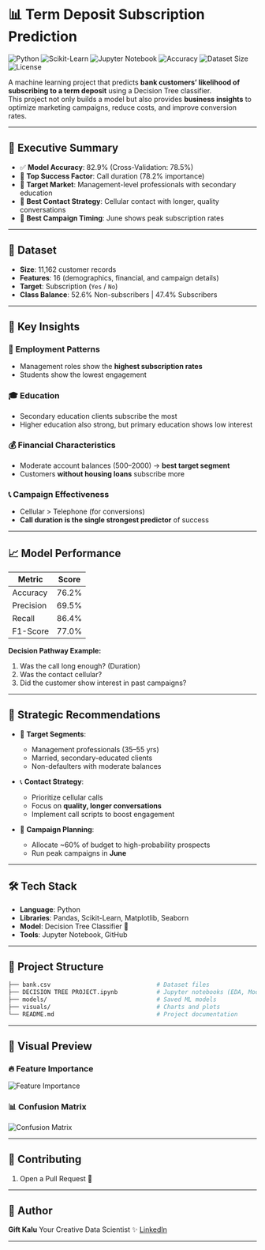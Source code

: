 
# 📊 Term Deposit Subscription Prediction  

![Python](https://img.shields.io/badge/Python-3.11-blue?logo=python&logoColor=white)
![Scikit-Learn](https://img.shields.io/badge/Scikit--Learn-0.25-orange?logo=scikit-learn&logoColor=white)
![Jupyter Notebook](https://img.shields.io/badge/Jupyter-Notebook-orange?logo=jupyter&logoColor=white)
![Accuracy](https://img.shields.io/badge/Accuracy-76.2%25-brightgreen)
![Dataset Size](https://img.shields.io/badge/Dataset-11.1k%20records-blueviolet)
![License](https://img.shields.io/badge/License-MIT-green)

A machine learning project that predicts **bank customers’ likelihood of subscribing to a term deposit** using a Decision Tree classifier.  
This project not only builds a model but also provides **business insights** to optimize marketing campaigns, reduce costs, and improve conversion rates.  

---

## 🚀 Executive Summary  

- ✅ **Model Accuracy**: 82.9% (Cross-Validation: 78.5%)  
- 📌 **Top Success Factor**: Call duration (78.2% importance)  
- 👔 **Target Market**: Management-level professionals with secondary education  
- 📱 **Best Contact Strategy**: Cellular contact with longer, quality conversations  
- 📅 **Best Campaign Timing**: June shows peak subscription rates  

---

## 📂 Dataset  

- **Size**: 11,162 customer records  
- **Features**: 16 (demographics, financial, and campaign details)  
- **Target**: Subscription (`Yes` / `No`)  
- **Class Balance**: 52.6% Non-subscribers | 47.4% Subscribers  

---

## 🔑 Key Insights  

### 👔 Employment Patterns  
- Management roles show the **highest subscription rates**  
- Students show the lowest engagement  

### 🎓 Education  
- Secondary education clients subscribe the most  
- Higher education also strong, but primary education shows low interest  

### 💰 Financial Characteristics  
- Moderate account balances (500–2000) → **best target segment**  
- Customers **without housing loans** subscribe more  

### 📞 Campaign Effectiveness  
- Cellular > Telephone (for conversions)  
- **Call duration is the single strongest predictor** of success  

---

## 📈 Model Performance  

| Metric       | Score |
|--------------|-------|
| Accuracy     | 76.2% |
| Precision    | 69.5% |
| Recall       | 86.4% |
| F1-Score     | 77.0% |

**Decision Pathway Example:**  
1. Was the call long enough? (Duration)  
2. Was the contact cellular?  
3. Did the customer show interest in past campaigns?  

---

## 🧭 Strategic Recommendations  

- 🎯 **Target Segments**:  
  - Management professionals (35–55 yrs)  
  - Married, secondary-educated clients  
  - Non-defaulters with moderate balances  

- 📞 **Contact Strategy**:  
  - Prioritize cellular calls  
  - Focus on **quality, longer conversations**  
  - Implement call scripts to boost engagement  

- 📅 **Campaign Planning**:  
  - Allocate ~60% of budget to high-probability prospects  
  - Run peak campaigns in **June**  

---

## 🛠️ Tech Stack  

- **Language**: Python   
- **Libraries**: Pandas, Scikit-Learn, Matplotlib, Seaborn  
- **Model**: Decision Tree Classifier 🌳  
- **Tools**: Jupyter Notebook, GitHub  

---

## 📌 Project Structure  

```bash
├── bank.csv                              # Dataset files
├── DECISION TREE PROJECT.ipynb           # Jupyter notebooks (EDA, Modeling)
├── models/                               # Saved ML models
├── visuals/                              # Charts and plots
└── README.md                             # Project documentation
````

---

## 📌 Visual Preview

### 🔥 Feature Importance

![Feature Importance](visuals/feature_importance.png)

### 📊 Confusion Matrix

![Confusion Matrix](visuals/confusion_matrix.png)

---

## 🤝 Contributing

1. Open a Pull Request 🚀

---

## 👤 Author

**Gift Kalu**
Your Creative Data Scientist ✨
[LinkedIn](https://www.linkedin.com/in/gift-kalu)

---
